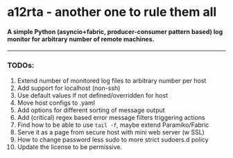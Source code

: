 # a12rta - another one to rule them all
#### A simple Python (asyncio+fabric, producer-consumer pattern based) log monitor for arbitrary number of remote machines.
----

### TODOs:
1. Extend number of monitored log files to arbitrary number per host
2. Add support for localhost (non-ssh)
3. Use default values if not defined/overridden for host
4. Move host configs to .yaml
5. Add options for different sorting of message output
6. Add (critical) regex based error message filters triggering actions
7. Find how to be able to use `tail -f`, maybe extend Paramiko/Fabric
8. Serve it as a page from secure host with mini web server (w SSL)
9. How to change password less sudo to more strict sudoers.d policy
10. Update the license to be permissive.
